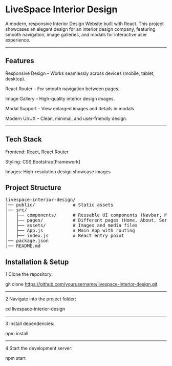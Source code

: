# LiveSpace Interior Design
A modern, responsive Interior Design Website built with React. This project showcases an elegant design for an interior design company, featuring smooth navigation, image galleries, and modals for interactive user experience.

---

## Features

Responsive Design – Works seamlessly across devices (mobile, tablet, desktop).

React Router – For smooth navigation between pages.

Image Gallery – High-quality interior design images.

Modal Support – View enlarged images and details in modals.

Modern UI/UX – Clean, minimal, and user-friendly design.

---

## Tech Stack

Frontend: React, React Router

Styling: CSS,Bootstrap[Framework]

Images: High-resolution design showcase images


## Project Structure
<pre>
livespace-interior-design/
│── public/              # Static assets
│── src/
│   ├── components/      # Reusable UI components (Navbar, Modal, etc.)
│   ├── pages/           # Different pages (Home, About, Services, Gallery, Contact)
│   ├── assets/          # Images and media files
│   ├── App.js           # Main App with routing
│   ├── index.js         # React entry point
│── package.json
│── README.md
</pre>



## Installation & Setup
1 Clone the repository:

git clone https://github.com/yourusername/livespace-interior-design.git

---

2 Navigate into the project folder:

cd livespace-interior-design

---
3 Install dependencies:

npm install

--- 

4 Start the development server:

npm start

